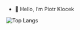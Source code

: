- 👋 Hello, I’m Piotr Klocek


![Top Langs](https://github-readme-stats.vercel.app/api/top-langs/?username=Pioter1290&layout=compact)
